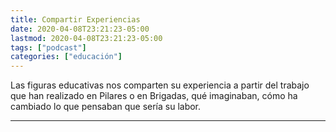 ```yaml
---
title: Compartir Experiencias
date: 2020-04-08T23:21:23-05:00
lastmod: 2020-04-08T23:21:23-05:00
tags: ["podcast"]
categories: ["educación"]
---
```


Las figuras educativas nos comparten su experiencia a partir del trabajo que han realizado en Pilares o en Brigadas, qué imaginaban, cómo ha cambiado lo que pensaban que sería su labor.

<a class="spreaker-player" href="https://www.spreaker.com/user/12283010/podcast-bety_1" data-resource="episode_id=25024697" data-theme="light" data-autoplay="false" data-playlist="false" data-cover="https://d3wo5wojvuv7l.cloudfront.net/images.spreaker.com/original/8c036c917723d7b72e6d8405885fa4a6.jpg" data-width="100%" data-height="400px"></a><script async src="https://widget.spreaker.com/widgets.js"></script>

<hr>
<br>
<a class="spreaker-player" href="https://www.spreaker.com/user/12283010/podcast-gerardo-m" data-resource="episode_id=25026374" data-theme="light" data-autoplay="false" data-playlist="false" data-cover="https://d3wo5wojvuv7l.cloudfront.net/images.spreaker.com/original/8c036c917723d7b72e6d8405885fa4a6.jpg" data-width="100%" data-height="400px"></a><script async src="https://widget.spreaker.com/widgets.js"></script>